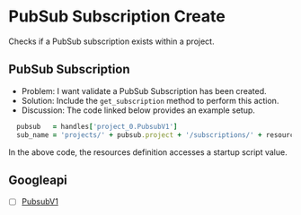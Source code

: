 # PubSub Subscription Create

Checks if a PubSub subscription exists within a project.

## PubSub Subscription 

* Problem: I want validate a PubSub Subscription has been created.
* Solution: Include the `get_subscription` method to perform this action.
* Discussion: The code linked below provides an example setup.

```ruby
  pubsub   = handles['project_0.PubsubV1']
  sub_name = 'projects/' + pubsub.project + '/subscriptions/' + resources['project_0']['startup_script.pubsub_sub_name']
```

In the above code, the resources definition accesses a startup script value.

## Googleapi 

-[ ] [PubsubV1](https://googleapis.dev/ruby/google-api-client/latest/Google/Apis/PubsubV1.html) 
